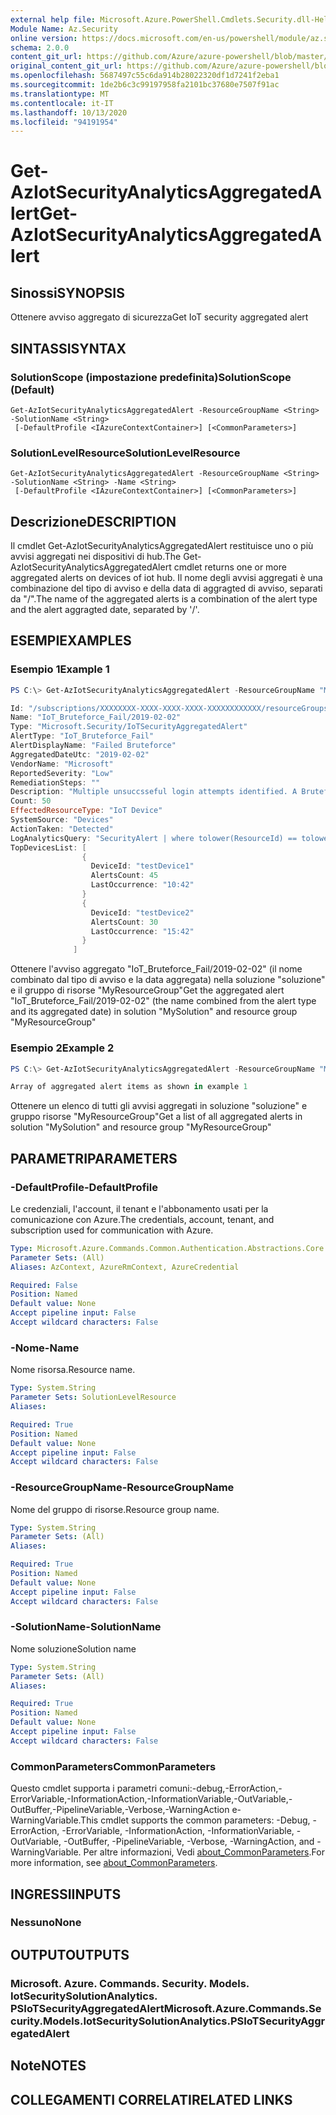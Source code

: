 ```yaml
---
external help file: Microsoft.Azure.PowerShell.Cmdlets.Security.dll-Help.xml
Module Name: Az.Security
online version: https://docs.microsoft.com/en-us/powershell/module/az.security/Get-AzIotSecurityAnalyticsAggregatedAlert
schema: 2.0.0
content_git_url: https://github.com/Azure/azure-powershell/blob/master/src/Security/Security/help/Get-AzIotSecurityAnalyticsAggregatedAlert.md
original_content_git_url: https://github.com/Azure/azure-powershell/blob/master/src/Security/Security/help/Get-AzIotSecurityAnalyticsAggregatedAlert.md
ms.openlocfilehash: 5687497c55c6da914b28022320df1d7241f2eba1
ms.sourcegitcommit: 1de2b6c3c99197958fa2101bc37680e7507f91ac
ms.translationtype: MT
ms.contentlocale: it-IT
ms.lasthandoff: 10/13/2020
ms.locfileid: "94191954"
---
```

# <span data-ttu-id="2fc2d-101">Get-AzIotSecurityAnalyticsAggregatedAlert</span><span class="sxs-lookup"><span data-stu-id="2fc2d-101">Get-AzIotSecurityAnalyticsAggregatedAlert</span></span>

## <span data-ttu-id="2fc2d-102">Sinossi</span><span class="sxs-lookup"><span data-stu-id="2fc2d-102">SYNOPSIS</span></span>
<span data-ttu-id="2fc2d-103">Ottenere avviso aggregato di sicurezza</span><span class="sxs-lookup"><span data-stu-id="2fc2d-103">Get IoT security aggregated alert</span></span>

## <span data-ttu-id="2fc2d-104">SINTASSI</span><span class="sxs-lookup"><span data-stu-id="2fc2d-104">SYNTAX</span></span>

### <span data-ttu-id="2fc2d-105">SolutionScope (impostazione predefinita)</span><span class="sxs-lookup"><span data-stu-id="2fc2d-105">SolutionScope (Default)</span></span>
```
Get-AzIotSecurityAnalyticsAggregatedAlert -ResourceGroupName <String> -SolutionName <String>
 [-DefaultProfile <IAzureContextContainer>] [<CommonParameters>]
```

### <span data-ttu-id="2fc2d-106">SolutionLevelResource</span><span class="sxs-lookup"><span data-stu-id="2fc2d-106">SolutionLevelResource</span></span>
```
Get-AzIotSecurityAnalyticsAggregatedAlert -ResourceGroupName <String> -SolutionName <String> -Name <String>
 [-DefaultProfile <IAzureContextContainer>] [<CommonParameters>]
```

## <span data-ttu-id="2fc2d-107">Descrizione</span><span class="sxs-lookup"><span data-stu-id="2fc2d-107">DESCRIPTION</span></span>
<span data-ttu-id="2fc2d-108">Il cmdlet Get-AzIotSecurityAnalyticsAggregatedAlert restituisce uno o più avvisi aggregati nei dispositivi di hub.</span><span class="sxs-lookup"><span data-stu-id="2fc2d-108">The Get-AzIotSecurityAnalyticsAggregatedAlert cmdlet returns one or more aggregated alerts on devices of iot hub.</span></span>
<span data-ttu-id="2fc2d-109">Il nome degli avvisi aggregati è una combinazione del tipo di avviso e della data di aggragted di avviso, separati da "/".</span><span class="sxs-lookup"><span data-stu-id="2fc2d-109">The name of the aggregated alerts is a combination of the alert type and the alert aggragted date, separated by '/'.</span></span>

## <span data-ttu-id="2fc2d-110">ESEMPI</span><span class="sxs-lookup"><span data-stu-id="2fc2d-110">EXAMPLES</span></span>

### <span data-ttu-id="2fc2d-111">Esempio 1</span><span class="sxs-lookup"><span data-stu-id="2fc2d-111">Example 1</span></span>
```powershell
PS C:\> Get-AzIotSecurityAnalyticsAggregatedAlert -ResourceGroupName "MyResourceGroup" -SolutionName "MySolution" -Name "IoT_Bruteforce_Fail/2019-02-02"

Id: "/subscriptions/XXXXXXXX-XXXX-XXXX-XXXX-XXXXXXXXXXXX/resourceGroups/MyResourceGroup/providers/Microsoft.Security/iotSecuritySolutions/MySolution/analyticsModels/default/aggregatedAlerts/IoT_Bruteforce_Fail/2019-02-02"
Name: "IoT_Bruteforce_Fail/2019-02-02"
Type: "Microsoft.Security/IoTSecurityAggregatedAlert"
AlertType: "IoT_Bruteforce_Fail"
AlertDisplayName: "Failed Bruteforce"
AggregatedDateUtc: "2019-02-02"
VendorName: "Microsoft"
ReportedSeverity: "Low"
RemediationSteps: ""
Description: "Multiple unsuccsseful login attempts identified. A Bruteforce attack on the device failed."
Count: 50
EffectedResourceType: "IoT Device"
SystemSource: "Devices"
ActionTaken: "Detected"
LogAnalyticsQuery: "SecurityAlert | where tolower(ResourceId) == tolower('/subscriptions/b77ec8a9-04ed-48d2-a87a-e5887b978ba6/resourceGroups/IoT-Solution-DemoEnv/providers/Microsoft.Devices/IotHubs/rtogm-hub') and tolower(AlertName) == tolower('Custom Alert - number of device to cloud messages in MQTT protocol is not in the allowed range') | extend DeviceId=parse_json(ExtendedProperties)['DeviceId'] | project DeviceId, TimeGenerated, DisplayName, AlertSeverity, Description, RemediationSteps, ExtendedProperties"
TopDevicesList: [
                {
                  DeviceId: "testDevice1"
                  AlertsCount: 45
                  LastOccurrence: "10:42"
                }
                {
                  DeviceId: "testDevice2"
                  AlertsCount: 30
                  LastOccurrence: "15:42"
                }
              ]
```

<span data-ttu-id="2fc2d-112">Ottenere l'avviso aggregato "IoT_Bruteforce_Fail/2019-02-02" (il nome combinato dal tipo di avviso e la data aggregata) nella soluzione "soluzione" e il gruppo di risorse "MyResourceGroup"</span><span class="sxs-lookup"><span data-stu-id="2fc2d-112">Get the aggregated alert "IoT_Bruteforce_Fail/2019-02-02" (the name combined from the alert type and its aggregated date) in solution "MySolution" and resource group "MyResourceGroup"</span></span>

### <span data-ttu-id="2fc2d-113">Esempio 2</span><span class="sxs-lookup"><span data-stu-id="2fc2d-113">Example 2</span></span>
```powershell
PS C:\> Get-AzIotSecurityAnalyticsAggregatedAlert -ResourceGroupName "MyResourceGroup" -SolutionName "MySolution"

Array of aggregated alert items as shown in example 1
```

<span data-ttu-id="2fc2d-114">Ottenere un elenco di tutti gli avvisi aggregati in soluzione "soluzione" e gruppo risorse "MyResourceGroup"</span><span class="sxs-lookup"><span data-stu-id="2fc2d-114">Get a list of all aggregated alerts in solution "MySolution" and resource group "MyResourceGroup"</span></span>

## <span data-ttu-id="2fc2d-115">PARAMETRI</span><span class="sxs-lookup"><span data-stu-id="2fc2d-115">PARAMETERS</span></span>

### <span data-ttu-id="2fc2d-116">-DefaultProfile</span><span class="sxs-lookup"><span data-stu-id="2fc2d-116">-DefaultProfile</span></span>
<span data-ttu-id="2fc2d-117">Le credenziali, l'account, il tenant e l'abbonamento usati per la comunicazione con Azure.</span><span class="sxs-lookup"><span data-stu-id="2fc2d-117">The credentials, account, tenant, and subscription used for communication with Azure.</span></span>

```yaml
Type: Microsoft.Azure.Commands.Common.Authentication.Abstractions.Core.IAzureContextContainer
Parameter Sets: (All)
Aliases: AzContext, AzureRmContext, AzureCredential

Required: False
Position: Named
Default value: None
Accept pipeline input: False
Accept wildcard characters: False
```

### <span data-ttu-id="2fc2d-118">-Nome</span><span class="sxs-lookup"><span data-stu-id="2fc2d-118">-Name</span></span>
<span data-ttu-id="2fc2d-119">Nome risorsa.</span><span class="sxs-lookup"><span data-stu-id="2fc2d-119">Resource name.</span></span>

```yaml
Type: System.String
Parameter Sets: SolutionLevelResource
Aliases:

Required: True
Position: Named
Default value: None
Accept pipeline input: False
Accept wildcard characters: False
```

### <span data-ttu-id="2fc2d-120">-ResourceGroupName</span><span class="sxs-lookup"><span data-stu-id="2fc2d-120">-ResourceGroupName</span></span>
<span data-ttu-id="2fc2d-121">Nome del gruppo di risorse.</span><span class="sxs-lookup"><span data-stu-id="2fc2d-121">Resource group name.</span></span>

```yaml
Type: System.String
Parameter Sets: (All)
Aliases:

Required: True
Position: Named
Default value: None
Accept pipeline input: False
Accept wildcard characters: False
```

### <span data-ttu-id="2fc2d-122">-SolutionName</span><span class="sxs-lookup"><span data-stu-id="2fc2d-122">-SolutionName</span></span>
<span data-ttu-id="2fc2d-123">Nome soluzione</span><span class="sxs-lookup"><span data-stu-id="2fc2d-123">Solution name</span></span>

```yaml
Type: System.String
Parameter Sets: (All)
Aliases:

Required: True
Position: Named
Default value: None
Accept pipeline input: False
Accept wildcard characters: False
```

### <span data-ttu-id="2fc2d-124">CommonParameters</span><span class="sxs-lookup"><span data-stu-id="2fc2d-124">CommonParameters</span></span>
<span data-ttu-id="2fc2d-125">Questo cmdlet supporta i parametri comuni:-debug,-ErrorAction,-ErrorVariable,-InformationAction,-InformationVariable,-OutVariable,-OutBuffer,-PipelineVariable,-Verbose,-WarningAction e-WarningVariable.</span><span class="sxs-lookup"><span data-stu-id="2fc2d-125">This cmdlet supports the common parameters: -Debug, -ErrorAction, -ErrorVariable, -InformationAction, -InformationVariable, -OutVariable, -OutBuffer, -PipelineVariable, -Verbose, -WarningAction, and -WarningVariable.</span></span> <span data-ttu-id="2fc2d-126">Per altre informazioni, Vedi [about_CommonParameters](http://go.microsoft.com/fwlink/?LinkID=113216).</span><span class="sxs-lookup"><span data-stu-id="2fc2d-126">For more information, see [about_CommonParameters](http://go.microsoft.com/fwlink/?LinkID=113216).</span></span>

## <span data-ttu-id="2fc2d-127">INGRESSI</span><span class="sxs-lookup"><span data-stu-id="2fc2d-127">INPUTS</span></span>

### <span data-ttu-id="2fc2d-128">Nessuno</span><span class="sxs-lookup"><span data-stu-id="2fc2d-128">None</span></span>

## <span data-ttu-id="2fc2d-129">OUTPUT</span><span class="sxs-lookup"><span data-stu-id="2fc2d-129">OUTPUTS</span></span>

### <span data-ttu-id="2fc2d-130">Microsoft. Azure. Commands. Security. Models. IotSecuritySolutionAnalytics. PSIoTSecurityAggregatedAlert</span><span class="sxs-lookup"><span data-stu-id="2fc2d-130">Microsoft.Azure.Commands.Security.Models.IotSecuritySolutionAnalytics.PSIoTSecurityAggregatedAlert</span></span>

## <span data-ttu-id="2fc2d-131">Note</span><span class="sxs-lookup"><span data-stu-id="2fc2d-131">NOTES</span></span>

## <span data-ttu-id="2fc2d-132">COLLEGAMENTI CORRELATI</span><span class="sxs-lookup"><span data-stu-id="2fc2d-132">RELATED LINKS</span></span>
